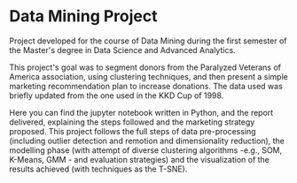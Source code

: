 # Data Mining Project

Project developed for the course of Data Mining during the first semester of the Master's degree in Data Science and Advanced Analytics.

This project's goal was to segment donors from the Paralyzed Veterans of America association, using clustering techniques, and then present a simple marketing recommendation plan to increase donations. The data used was briefly updated from the one used in the KKD Cup of 1998. 

Here you can find the jupyter notebook written in Python, and the report delivered, explaining the steps followed and the marketing strategy proposed. This project follows the full steps of data pre-processing (including outlier detection and remotion and dimensionality reduction), the modelling phase (with attempt of diverse clustering algorithms -e.g., SOM, K-Means, GMM - and evaluation strategies) and the visualization of the results achieved (with techniques as the T-SNE).
